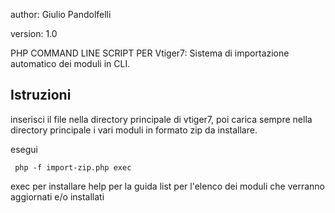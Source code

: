  author: Giulio Pandolfelli

 version: 1.0
 
 PHP COMMAND LINE SCRIPT PER Vtiger7:
 Sistema di importazione automatico dei moduli in CLI.
  
Istruzioni
----------
 inserisci il file nella directory principale di vtiger7, 
 poi carica sempre nella directory principale i vari moduli in formato zip da installare.
 
 esegui
 ```
  php -f import-zip.php exec
 ```
 exec per installare
 help per la guida
 list per l'elenco dei moduli che verranno aggiornati e/o installati
